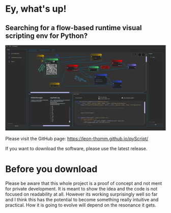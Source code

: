 # Ey, what's up!
## Searching for a flow-based runtime visual scripting env for Python?

![](/docs/resources/images/pyScript14.PNG)

Please visit the GitHub page: https://leon-thomm.github.io/pyScript/

If you want to download the software, please use the latest release.

# Before you download

<aside class="warning">
Please be aware that this whole project is a proof of concept and not ment for private development. It is meant to show the idea and the code is not focused on readability at all. However its working surprisingly well so far and I think this has the potential to become something really intuitive and practical. How it is going to evolve will depend on the resonance it gets.
</aside>
